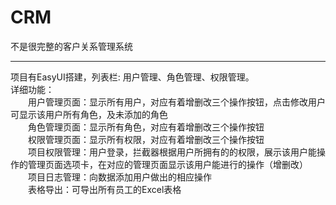 # CRM
  不是很完整的客户关系管理系统
  ***
项目有EasyUI搭建，列表栏: 用户管理、角色管理、权限管理。</br>
详细功能：</br>
&emsp;&emsp;用户管理页面：显示所有用户，对应有着增删改三个操作按钮，点击修改用户可显示该用户所有角色，及未添加的角色<br>
&emsp;&emsp;角色管理页面：显示所有角色，对应有着增删改三个操作按钮<br>
&emsp;&emsp;权限管理页面：显示所有权限，对应有着增删改三个操作按钮<br>
&emsp;&emsp;项目权限管理：用户登录，拦截器根据用户所拥有的的权限，展示该用户能操作的管理页面选项卡，在对应的管理页面显示该用户能进行的操作（增删改）<br>
&emsp;&emsp;项目日志管理：向数据添加用户做出的相应操作<br>
&emsp;&emsp;表格导出：可导出所有员工的Excel表格<br>
